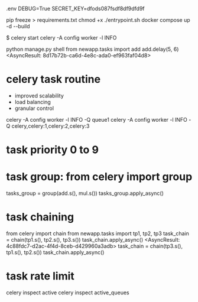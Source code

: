 .env
DEBUG=True
SECRET_KEY=dfods087fsdf8df9dfd9f

pip freeze > requirements.txt
chmod +x ./entrypoint.sh
docker compose up -d --build

$ celery start
celery -A config worker -l INFO

python manage.py shell
from newapp.tasks import add
add.delay(5, 6)
<AsyncResult: 8d17b72b-ca6d-4e8c-ada0-ef963faf04d8>


# celery task routine
- improved scalability
- load balancing
- granular control

celery -A config worker -l INFO -Q queue1
celery -A config worker -l INFO -Q celery,celery:1,celery:2,celery:3

# task priority 0 to 9

# task group: from celery import group
tasks_group = group(add.s(), mul.s())
tasks_group.apply_async()

# task chaining
from celery import chain
from newapp.tasks import tp1, tp2, tp3
task_chain = chain(tp1.s(), tp2.s(), tp3.s())
task_chain.apply_async()
<AsyncResult: 4c88fdc7-d2ac-4f4d-8ceb-d429960a3adb>
task_chain = chain(tp3.s(), tp1.s(), tp2.s())
task_chain.apply_async()

# task rate limit


celery inspect active
celery inspect active_queues